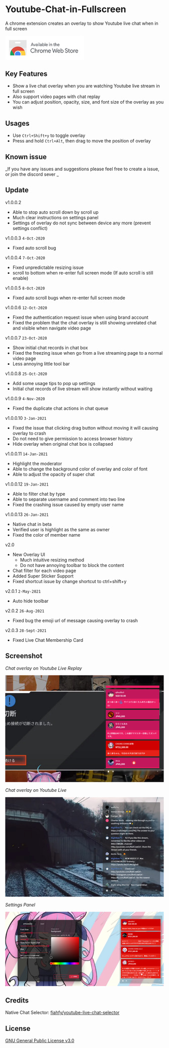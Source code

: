 # Youtube-Chat-in-Fullscreen

A chrome extension creates an overlay to show Youtube live chat when in full screen

<a href="https://chrome.google.com/webstore/detail/youtube-chat-in-fullscree/kmhclnjhlejdjlkgeebolkigafpaijkp"><img width='250' src="./images/ChromeWebStore_Badge_v2_496x150.png"/></a>

## Key Features

-   Show a live chat overlay when you are watching Youtube live stream in full screen
-   Also support video pages with chat replay
-   You can adjust position, opacity, size, and font size of the overlay as you wish

## Usages

-   Use `Ctrl+Shift+y` to toggle overlay
-   Press and hold `Ctrl+Alt`, then drag to move the position of overlay

## Known issue

_If you have any issues and suggestions please feel free to create a issue, or join the discord sever _

## Update

v1.0.0.2

-   Able to stop auto scroll down by scroll up
-   Much clear instructions on settings panel
-   Settings of overlay do not sync between device any more (prevent settings conflict)

v1.0.0.3 `4-Oct-2020`

-   Fixed auto scroll bug

v1.0.0.4 `7-Oct-2020`

-   Fixed unpredictable resizing issue
-   scroll to bottom when re-enter full screen mode (If auto scroll is still enable)

v1.0.0.5 `8-Oct-2020`

-   Fixed auto scroll bugs when re-enter full screen mode

v1.0.0.6 `12-Oct-2020`

-   Fixed the authentication request issue when using brand account
-   Fixed the problem that the chat overlay is still showing unrelated chat and visible when navigate video page

v1.0.0.7 `23-Oct-2020`

-   Show initial chat records in chat box
-   Fixed the freezing issue when go from a live streaming page to a normal video page
-   Less annoying little tool bar

v1.0.0.8 `25-Oct-2020`

-   Add some usage tips to pop up settings
-   Initial chat records of live stream will show instantly without waiting

v1.0.0.9 `4-Nov-2020`

-   Fixed the duplicate chat actions in chat queue

v1.0.0.10 `3-Jan-2021`

-   Fixed the issue that clicking drag button without moving it will causing overlay to crash
-   Do not need to give permission to access browser history
-   Hide overlay when original chat box is collapsed

v1.0.0.11 `14-Jan-2021`

-   Highlight the moderator
-   Able to change the background color of overlay and color of font
-   Able to adjust the opacity of super chat

v1.0.0.12 `19-Jan-2021`

-   Able to filter chat by type
-   Able to separate username and comment into two line
-   Fixed the crashing issue caused by empty user name

v1.0.0.13 `26-Jan-2021`

-   Native chat in beta
-   Verified user is highlight as the same as owner
-   Fixed the color of member name

v2.0

-   New Overlay UI
    -   Much intuitive resizing method
    -   Do not have annoying toolbar to block the content
-   Chat filter for each video page
-   Added Super Sticker Support
-   Fixed shortcut issue by change shortcut to ctrl+shift+y

v2.0.1 `2-May-2021`

-   Auto hide toolbar

v2.0.2 `26-Aug-2021`

-   Fixed bug the emoji url of message causing overlay to crash

v2.0.3 `28-Sept-2021`

-   Fixed Live Chat Membership Card

## Screenshot

_Chat overlay on Youtube Live Replay_

![Chat overlay screenshot](./images/v2.0-2.png)

_Chat overlay on Youtube Live_

![Chat overlay screenshot](./images/v2.0c.png)

_Settings Panel_

![settings panel screenshot](./images/v2.0-4.png)

## Credits

Native Chat Selector: [fiahfy/youtube-live-chat-selector](https://github.com/fiahfy/youtube-live-chat-selector)

## License

<a href="/LICENSE">GNU General Public License v3.0</a>
